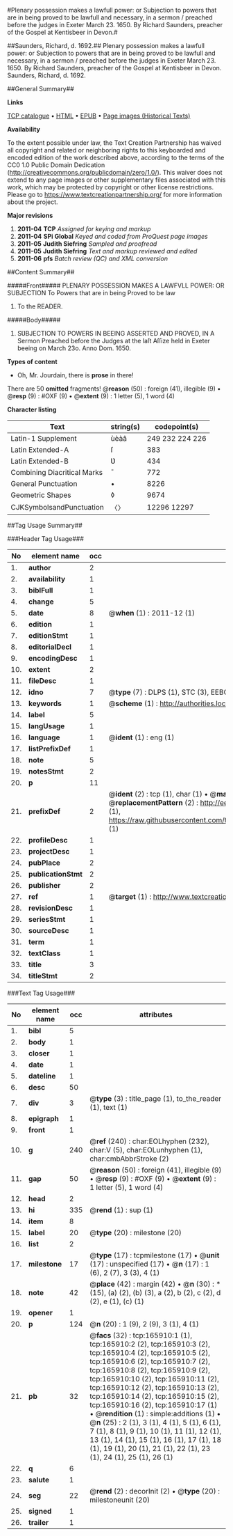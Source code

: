 #Plenary possession makes a lawfull power: or Subjection to powers that are in being proved to be lawfull and necessary, in a sermon / preached before the judges in Exeter March 23. 1650. By Richard Saunders, preacher of the Gospel at Kentisbeer in Devon.#

##Saunders, Richard, d. 1692.##
Plenary possession makes a lawfull power: or Subjection to powers that are in being proved to be lawfull and necessary, in a sermon / preached before the judges in Exeter March 23. 1650. By Richard Saunders, preacher of the Gospel at Kentisbeer in Devon.
Saunders, Richard, d. 1692.

##General Summary##

**Links**

[TCP catalogue](http://www.ota.ox.ac.uk/tcp/)  • 
[HTML](http://tei.it.ox.ac.uk/tcp/Texts-HTML/free/A94/A94220.html)  • 
[EPUB](http://tei.it.ox.ac.uk/tcp/Texts-EPUB/free/A94/A94220.epub) • 
[Page images (Historical Texts)](https://historicaltexts.jisc.ac.uk/eebo-99863427e)

**Availability**

To the extent possible under law, the Text Creation Partnership has waived all copyright and related or neighboring rights to this keyboarded and encoded edition of the work described above, according to the terms of the CC0 1.0 Public Domain Dedication (http://creativecommons.org/publicdomain/zero/1.0/). This waiver does not extend to any page images or other supplementary files associated with this work, which may be protected by copyright or other license restrictions. Please go to https://www.textcreationpartnership.org/ for more information about the project.

**Major revisions**

1. __2011-04__ __TCP__ *Assigned for keying and markup*
1. __2011-04__ __SPi Global__ *Keyed and coded from ProQuest page images*
1. __2011-05__ __Judith Siefring__ *Sampled and proofread*
1. __2011-05__ __Judith Siefring__ *Text and markup reviewed and edited*
1. __2011-06__ __pfs__ *Batch review (QC) and XML conversion*

##Content Summary##

#####Front#####
PLENARY POSSESSION MAKES A LAWFVLL POWER: OR SUBJECTION To Powers that are in being Proved to be law
1. To the READER.

#####Body#####

1. SƲBJECTION TO POWERS IN BEEING ASSERTED AND PROVED, IN A Sermon Preached before the Judges at the laſt Aſſize held in Exeter beeing on March 23o. Anno Dom. 1650.

**Types of content**

  * Oh, Mr. Jourdain, there is **prose** in there!

There are 50 **omitted** fragments! 
 @__reason__ (50) : foreign (41), illegible (9)  •  @__resp__ (9) : #OXF (9)  •  @__extent__ (9) : 1 letter (5), 1 word (4)

**Character listing**


|Text|string(s)|codepoint(s)|
|---|---|---|
|Latin-1 Supplement|ùèàâ|249 232 224 226|
|Latin Extended-A|ſ|383|
|Latin Extended-B|Ʋ|434|
|Combining             Diacritical Marks|̄|772|
|General Punctuation|•|8226|
|Geometric Shapes|◊|9674|
|CJKSymbolsandPunctuation|〈〉|12296 12297|

##Tag Usage Summary##

###Header Tag Usage###

|No|element name|occ|attributes|
|---|---|---|---|
|1.|__author__|2||
|2.|__availability__|1||
|3.|__biblFull__|1||
|4.|__change__|5||
|5.|__date__|8| @__when__ (1) : 2011-12 (1)|
|6.|__edition__|1||
|7.|__editionStmt__|1||
|8.|__editorialDecl__|1||
|9.|__encodingDesc__|1||
|10.|__extent__|2||
|11.|__fileDesc__|1||
|12.|__idno__|7| @__type__ (7) : DLPS (1), STC (3), EEBO-CITATION (1), PROQUEST (1), VID (1)|
|13.|__keywords__|1| @__scheme__ (1) : http://authorities.loc.gov/ (1)|
|14.|__label__|5||
|15.|__langUsage__|1||
|16.|__language__|1| @__ident__ (1) : eng (1)|
|17.|__listPrefixDef__|1||
|18.|__note__|5||
|19.|__notesStmt__|2||
|20.|__p__|11||
|21.|__prefixDef__|2| @__ident__ (2) : tcp (1), char (1)  •  @__matchPattern__ (2) : ([0-9\-]+):([0-9IVX]+) (1), (.+) (1)  •  @__replacementPattern__ (2) : http://eebo.chadwyck.com/downloadtiff?vid=$1&page=$2 (1), https://raw.githubusercontent.com/textcreationpartnership/Texts/master/tcpchars.xml#$1 (1)|
|22.|__profileDesc__|1||
|23.|__projectDesc__|1||
|24.|__pubPlace__|2||
|25.|__publicationStmt__|2||
|26.|__publisher__|2||
|27.|__ref__|1| @__target__ (1) : http://www.textcreationpartnership.org/docs/. (1)|
|28.|__revisionDesc__|1||
|29.|__seriesStmt__|1||
|30.|__sourceDesc__|1||
|31.|__term__|1||
|32.|__textClass__|1||
|33.|__title__|3||
|34.|__titleStmt__|2||


###Text Tag Usage###

|No|element name|occ|attributes|
|---|---|---|---|
|1.|__bibl__|5||
|2.|__body__|1||
|3.|__closer__|1||
|4.|__date__|1||
|5.|__dateline__|1||
|6.|__desc__|50||
|7.|__div__|3| @__type__ (3) : title_page (1), to_the_reader (1), text (1)|
|8.|__epigraph__|1||
|9.|__front__|1||
|10.|__g__|240| @__ref__ (240) : char:EOLhyphen (232), char:V (5), char:EOLunhyphen (1), char:cmbAbbrStroke (2)|
|11.|__gap__|50| @__reason__ (50) : foreign (41), illegible (9)  •  @__resp__ (9) : #OXF (9)  •  @__extent__ (9) : 1 letter (5), 1 word (4)|
|12.|__head__|2||
|13.|__hi__|335| @__rend__ (1) : sup (1)|
|14.|__item__|8||
|15.|__label__|20| @__type__ (20) : milestone (20)|
|16.|__list__|2||
|17.|__milestone__|17| @__type__ (17) : tcpmilestone (17)  •  @__unit__ (17) : unspecified (17)  •  @__n__ (17) : 1 (6), 2 (7), 3 (3), 4 (1)|
|18.|__note__|42| @__place__ (42) : margin (42)  •  @__n__ (30) : * (15), (a) (2), (b) (3), a (2), b (2), c (2), d (2), e (1), (c) (1)|
|19.|__opener__|1||
|20.|__p__|124| @__n__ (20) : 1 (9), 2 (9), 3 (1), 4 (1)|
|21.|__pb__|32| @__facs__ (32) : tcp:165910:1 (1), tcp:165910:2 (2), tcp:165910:3 (2), tcp:165910:4 (2), tcp:165910:5 (2), tcp:165910:6 (2), tcp:165910:7 (2), tcp:165910:8 (2), tcp:165910:9 (2), tcp:165910:10 (2), tcp:165910:11 (2), tcp:165910:12 (2), tcp:165910:13 (2), tcp:165910:14 (2), tcp:165910:15 (2), tcp:165910:16 (2), tcp:165910:17 (1)  •  @__rendition__ (1) : simple:additions (1)  •  @__n__ (25) : 2 (1), 3 (1), 4 (1), 5 (1), 6 (1), 7 (1), 8 (1), 9 (1), 10 (1), 11 (1), 12 (1), 13 (1), 14 (1), 15 (1), 16 (1), 17 (1), 18 (1), 19 (1), 20 (1), 21 (1), 22 (1), 23 (1), 24 (1), 25 (1), 26 (1)|
|22.|__q__|6||
|23.|__salute__|1||
|24.|__seg__|22| @__rend__ (2) : decorInit (2)  •  @__type__ (20) : milestoneunit (20)|
|25.|__signed__|1||
|26.|__trailer__|1||
